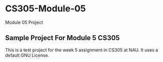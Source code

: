 # CS305-Module-05
Module 05 Project

## Sample Project For Module 5 CS305

This is a test project for the week 5 assignment in CS305 at NAU. It uses a default GNU License.

